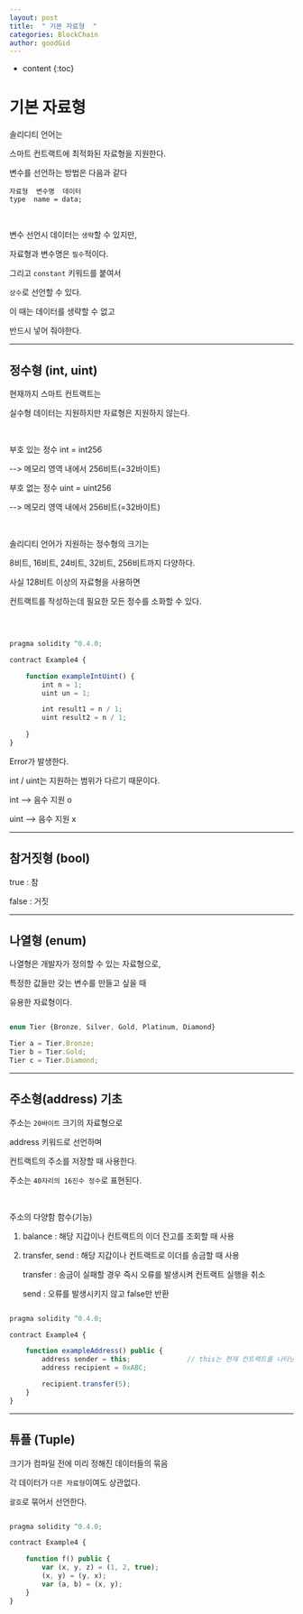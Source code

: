 ```yaml
---
layout: post
title:  " 기본 자료형  "
categories: BlockChain
author: goodGid
---
```

* content
{:toc}


# 기본 자료형 

솔리디티 언어는

스마트 컨트랙트에 최적화된 자료형을 지원한다.

변수를 선언하는 방법은 다음과 같다

```
자료형  변수명  데이터
type  name = data;
```

<br>

변수 선언시 데이터는 `생략`할 수 있지만,

자료형과 변수명은 `필수`적이다.

그리고 `constant` 키워드를 붙여서 

`상수`로 선언할 수 있다.

이 때는 데이터를 생략할 수 없고

반드시 넣어 줘야한다.

---


## 정수형 (int, uint)

현재까지 스마트 컨트랙트는 

실수형 데이터는 지원하지만 자료형은 지원하지 않는다.

<br>

부호 있는 정수 int = int256

--> 메모리 영역 내에서 256비트(=32바이트)

부호 없는 정수 uint = uint256 

--> 메모리 영역 내에서 256비트(=32바이트)

<br>

솔리디티 언어가 지원하는 정수형의 크기는

8비트, 16비트, 24비트, 32비트, 256비트까지 다양하다.

사실 128비트 이상의 자료형을 사용하면

컨트랙트를 작성하는데 필요한 모든 정수를 소화할 수 있다.



<br>

``` js

pragma solidity ^0.4.0; 

contract Example4 {

    function exampleIntUint() {
        int n = 1;
        uint un = 1;

        int result1 = n / 1;
        uint result2 = n / 1;
        
    }   
}

```

Error가 발생한다.

int / uint는 지원하는 범위가 다르기 때문이다.

int --> 음수 지원 o

uint --> 음수 지원 x


---

## 참거짓형 (bool)

true : 참

false : 거짓

---

## 나열형 (enum)

나열형은 개발자가 정의할 수 있는 자료형으로,

특정한 값들만 갖는 변수를 만들고 싶을 때

유용한 자료형이다.

``` js

enum Tier {Bronze, Silver, Gold, Platinum, Diamond}

Tier a = Tier.Bronze;
Tier b = Tier.Gold;
Tier c = Tier.Diamond;

```


---

## 주소형(address) 기초

주소는 `20바이트` 크기의 자료형으로

address 키워드로 선언하며

컨트랙트의 주소를 저장할 때 사용한다.

주소는 `40자리의 16진수 정수`로 표현된다.

<br>

주소의 다양함 함수(기능)

1. balance : 해당 지갑이나 컨트랙트의 이더 잔고를 조회할 때 사용

2. transfer, send : 해당 지갑이나 컨트랙트로 이더를 송금할 때 사용

    transfer : 송금이 실패할 경우 즉시 오류를 발생시켜 컨트랙트 실행을 취소

    send : 오류를 발생시키지 않고 false만 반환




``` js

pragma solidity ^0.4.0; 

contract Example4 {

    function exampleAddress() public {
        address sender = this;              // this는 현재 컨트랙트를 나타낸다.
        address recipient = 0xABC;

        recipient.transfer(5);
    }   
}

```

---


## 튜플 (Tuple)

크기가 컴파일 전에 미리 정해진 데이터들의 묶음

각 데이터가 `다른 자료형`이여도 상관없다.

`괄호`로 묶어서 선언한다.


``` js

pragma solidity ^0.4.0; 

contract Example4 {

    function f() public {
        var (x, y, z) = (1, 2, true);
        (x, y) = (y, x);
        var (a, b) = (x, y);
    }   
}


```